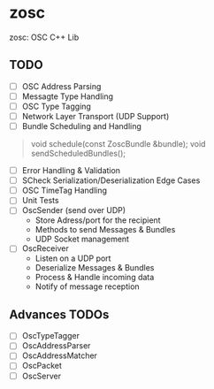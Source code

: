 # zosc
zosc: OSC C++ Lib

## TODO
- [ ] OSC Address Parsing
- [ ] Messagte Type Handling
- [ ] OSC Type Tagging
- [ ] Network Layer Transport (UDP Support)
- [ ] Bundle Scheduling and Handling
> void schedule(const ZoscBundle &bundle);
> void sendScheduledBundles();
- [ ] Error Handling & Validation
- [ ] SCheck Serialization/Deserialization Edge Cases
- [ ] OSC TimeTag Handling
- [ ] Unit Tests
- [ ] OscSender (send over UDP)
    * Store Adress/port for the recipient
    * Methods to send Messages & Bundles
    * UDP Socket management
- [ ] OscReceiver
    * Listen on a UDP port
    * Deserialize Messages & Bundles
    * Process & Handle incoming data
    * Notify of message reception

## Advances TODOs
- [ ] OscTypeTagger
- [ ] OscAddressParser
- [ ] OscAddressMatcher
- [ ] OscPacket
- [ ] OscServer
